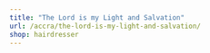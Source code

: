 ```yaml
---
title: "The Lord is my Light and Salvation"
url: /accra/the-lord-is-my-light-and-salvation/
shop: hairdresser
---
```

